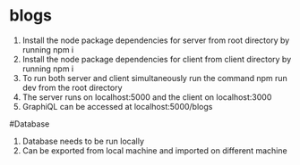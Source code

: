 # blogs
1. Install the node package dependencies for server from root directory by running npm i
2. Install the node package dependencies for client from client directory by running npm i
3. To run both server and client simultaneously run the command npm run dev from the root directory
4. The server runs on localhost:5000 and the client on localhost:3000
5. GraphiQL can be accessed at localhost:5000/blogs


#Database
1. Database needs to be run locally 
2. Can be exported from local machine and imported on different machine 

